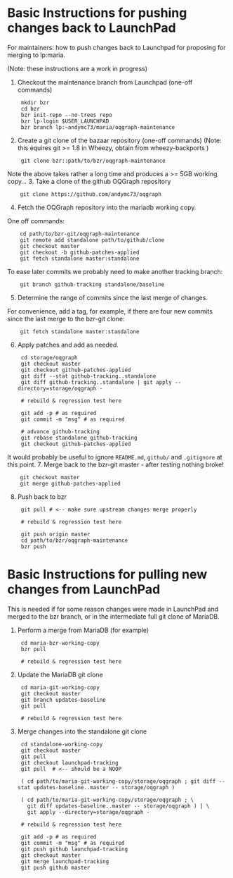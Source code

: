 Basic Instructions for pushing changes back to LaunchPad
========================================================

For maintainers: how to push changes back to Launchpad for proposing for merging to lp:maria.

(Note: these instructions are a work in progress)

1. Checkout the maintenance branch from Launchpad (one-off commands)

        mkdir bzr
        cd bzr
        bzr init-repo --no-trees repo
        bzr lp-login $USER_LAUNCHPAD
        bzr branch lp:~andymc73/maria/oqgraph-maintenance
2. Create a git clone of the bazaar repository (one-off commands)
(Note: this equires git >= 1.8 in Wheezy, obtain from wheezy-backports )

        git clone bzr::path/to/bzr/oqgraph-maintenance
Note the above takes rather a long time and produces a >= 5GB working copy...
3. Take a clone of the github OQGraph repository

        git clone https://github.com/andymc73/oqgraph
4. Fetch the OQGraph repository into the mariadb working copy.

One off commands:

        cd path/to/bzr-git/oqgraph-maintenance
        git remote add standalone path/to/github/clone
        git checkout master
        git checkout -b github-patches-applied
        git fetch standalone master:standalone

To ease later commits we probably need to make another tracking branch:

        git branch github-tracking standalone/baseline
5. Determine the range of commits since the last merge of changes.

For convenience, add a tag, for example, if there are four new commits since the last merge to the bzr-git clone:

        git fetch standalone master:standalone

6. Apply patches and add as needed.

        cd storage/oqgraph
        git checkout master
        git checkout github-patches-applied
        git diff --stat github-tracking..standalone
        git diff github-tracking..standalone | git apply --directory=storage/oqgraph -
        
        # rebuild & regression test here
        
        git add -p # as required
        git commit -m "msg" # as required 
        
        # advance github-tracking
        git rebase standalone github-tracking
        git checkout github-patches-applied
It would probably be useful to ignore `README.md`, `github/` and `.gitignore` at this point.
7. Merge back to the bzr-git master - after testing nothing broke!

        git checkout master
        git merge github-patches-applied
8. Push back to bzr

        git pull # <-- make sure upstream changes merge properly
        
        # rebuild & regression test here
        
        git push origin master
        cd path/to/bzr/oqgraph-maintenance
        bzr push

Basic Instructions for pulling new changes from LaunchPad
========================================================

This is needed if for some reason changes were made in LaunchPad and merged to the bzr branch, or in the intermediate full git clone of MariaDB.


1. Perform a merge from MariaDB (for example)

        cd maria-bzr-working-copy
        bzr pull
        
        # rebuild & regression test here

2. Update the MariaDB git clone

        cd maria-git-working-copy
        git checkout master
        git branch updates-baseline
        git pull
        
        # rebuild & regression test here

3. Merge changes into the standalone git clone

        cd standalone-working-copy
        git checkout master
        git pull
        git checkout launchpad-tracking
        git pull  # <-- should be a NOOP
                
        ( cd path/to/maria-git-working-copy/storage/oqgraph ; git diff --stat updates-baseline..master -- storage/oqgraph )
        
        ( cd path/to/maria-git-working-copy/storage/oqgraph ; \
          git diff updates-baseline..master -- storage/oqgraph ) | \
          git apply --directory=storage/oqgraph -

        # rebuild & regression test here
        
        git add -p # as required
        git commit -m "msg" # as required 
        git push github launchpad-tracking
        git checkout master
        git merge launchpad-tracking
        git push github master

